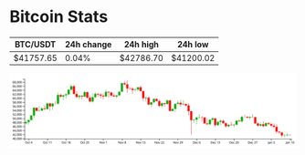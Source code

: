 # Bitcoin Stats

BTC/USDT|24h change|24h high|24h low|
|---|---|---|---|
|$41757.65|0.04%|$42786.70|$41200.02|

<img src="./chart.svg">

